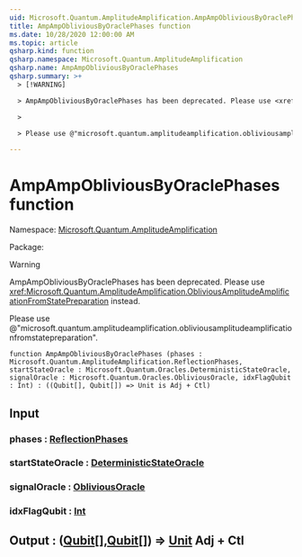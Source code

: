 ```yaml
---
uid: Microsoft.Quantum.AmplitudeAmplification.AmpAmpObliviousByOraclePhases
title: AmpAmpObliviousByOraclePhases function
ms.date: 10/28/2020 12:00:00 AM
ms.topic: article
qsharp.kind: function
qsharp.namespace: Microsoft.Quantum.AmplitudeAmplification
qsharp.name: AmpAmpObliviousByOraclePhases
qsharp.summary: >+
  > [!WARNING]

  > AmpAmpObliviousByOraclePhases has been deprecated. Please use <xref:Microsoft.Quantum.AmplitudeAmplification.ObliviousAmplitudeAmplificationFromStatePreparation> instead.

  >

  > Please use @"microsoft.quantum.amplitudeamplification.obliviousamplitudeamplificationfromstatepreparation".

---
```


# AmpAmpObliviousByOraclePhases function

Namespace: [Microsoft.Quantum.AmplitudeAmplification](xref:Microsoft.Quantum.AmplitudeAmplification)

Package: [](https://nuget.org/packages/)


> [!WARNING]
> AmpAmpObliviousByOraclePhases has been deprecated. Please use <xref:Microsoft.Quantum.AmplitudeAmplification.ObliviousAmplitudeAmplificationFromStatePreparation> instead.
>
> Please use @"microsoft.quantum.amplitudeamplification.obliviousamplitudeamplificationfromstatepreparation".



```qsharp
function AmpAmpObliviousByOraclePhases (phases : Microsoft.Quantum.AmplitudeAmplification.ReflectionPhases, startStateOracle : Microsoft.Quantum.Oracles.DeterministicStateOracle, signalOracle : Microsoft.Quantum.Oracles.ObliviousOracle, idxFlagQubit : Int) : ((Qubit[], Qubit[]) => Unit is Adj + Ctl)
```


## Input

### phases : [ReflectionPhases](xref:Microsoft.Quantum.AmplitudeAmplification.ReflectionPhases)




### startStateOracle : [DeterministicStateOracle](xref:Microsoft.Quantum.Oracles.DeterministicStateOracle)




### signalOracle : [ObliviousOracle](xref:Microsoft.Quantum.Oracles.ObliviousOracle)




### idxFlagQubit : [Int](xref:microsoft.quantum.lang-ref.int)





## Output : ([Qubit](xref:microsoft.quantum.lang-ref.qubit)[],[Qubit](xref:microsoft.quantum.lang-ref.qubit)[]) => [Unit](xref:microsoft.quantum.lang-ref.unit) Adj + Ctl

